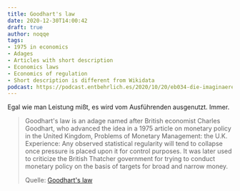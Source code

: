 ```yaml
---
title: Goodhart's law
date: 2020-12-30T14:00:42
draft: true
author: noqqe
tags:
- 1975 in economics
- Adages
- Articles with short description
- Economics laws
- Economics of regulation
- Short description is different from Wikidata
podcast: https://podcast.entbehrlich.es/2020/10/20/eb034-die-imaginaere-bundeskobra/
---
```


Egal wie man Leistung mißt, es wird vom Ausführenden ausgenutzt. Immer.

> Goodhart's law is an adage named after British economist Charles Goodhart, who
> advanced the idea in a 1975 article on monetary policy in the United Kingdom,
> Problems of Monetary Management: the U.K. Experience: Any observed statistical
> regularity will tend to collapse once pressure is placed upon it for control
> purposes. It was later used to criticize the British Thatcher government for
> trying to conduct monetary policy on the basis of targets for broad and narrow
> money.
>
> Quelle: [Goodhart's law](https://en.wikipedia.org/wiki/Goodhart's_law)
